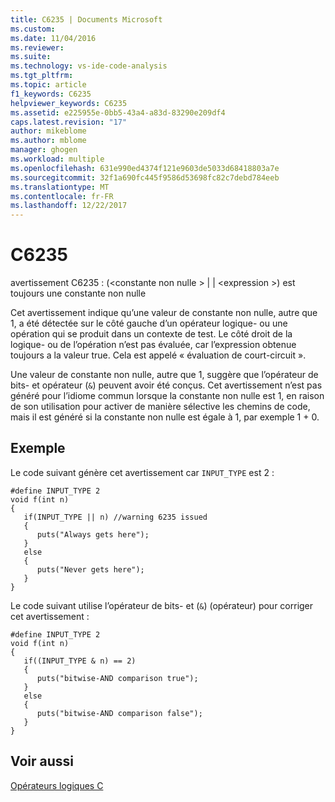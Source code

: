 ```yaml
---
title: C6235 | Documents Microsoft
ms.custom: 
ms.date: 11/04/2016
ms.reviewer: 
ms.suite: 
ms.technology: vs-ide-code-analysis
ms.tgt_pltfrm: 
ms.topic: article
f1_keywords: C6235
helpviewer_keywords: C6235
ms.assetid: e225955e-0bb5-43a4-a83d-83290e209df4
caps.latest.revision: "17"
author: mikeblome
ms.author: mblome
manager: ghogen
ms.workload: multiple
ms.openlocfilehash: 631e990ed4374f121e9603de5033d68418803a7e
ms.sourcegitcommit: 32f1a690fc445f9586d53698fc82c7debd784eeb
ms.translationtype: MT
ms.contentlocale: fr-FR
ms.lasthandoff: 12/22/2017
---
```

# <a name="c6235"></a>C6235
avertissement C6235 : (\<constante non nulle > &#124; &#124; \<expression >) est toujours une constante non nulle  
  
 Cet avertissement indique qu’une valeur de constante non nulle, autre que 1, a été détectée sur le côté gauche d’un opérateur logique- ou une opération qui se produit dans un contexte de test. Le côté droit de la logique- ou de l’opération n’est pas évaluée, car l’expression obtenue toujours a la valeur true. Cela est appelé « évaluation de court-circuit ».  
  
 Une valeur de constante non nulle, autre que 1, suggère que l’opérateur de bits- et opérateur (`&`) peuvent avoir été conçus. Cet avertissement n’est pas généré pour l’idiome commun lorsque la constante non nulle est 1, en raison de son utilisation pour activer de manière sélective les chemins de code, mais il est généré si la constante non nulle est égale à 1, par exemple 1 + 0.  
  
## <a name="example"></a>Exemple  
 Le code suivant génère cet avertissement car `INPUT_TYPE` est 2 :  
  
```  
#define INPUT_TYPE 2  
void f(int n)  
{  
   if(INPUT_TYPE || n) //warning 6235 issued  
   {  
      puts("Always gets here");  
   }  
   else  
   {  
      puts("Never gets here");  
   }  
}  
```  
  
 Le code suivant utilise l’opérateur de bits- et (`&`) (opérateur) pour corriger cet avertissement :  
  
```  
#define INPUT_TYPE 2  
void f(int n)  
{  
   if((INPUT_TYPE & n) == 2)  
   {  
      puts("bitwise-AND comparison true");  
   }  
   else  
   {  
      puts("bitwise-AND comparison false");  
   }  
}  
```  
  
## <a name="see-also"></a>Voir aussi  
 [Opérateurs logiques C](/cpp/c-language/c-logical-operators)